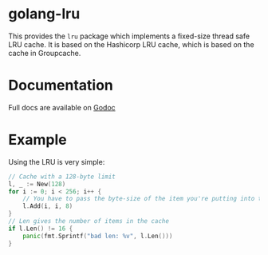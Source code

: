 golang-lru
==========

This provides the `lru` package which implements a fixed-size thread
safe LRU cache. It is based on the Hashicorp LRU cache, which is based
on the cache in Groupcache.

Documentation
=============

Full docs are available on [Godoc](http://godoc.org/github.com/bserdar/golang-lru)

Example
=======

Using the LRU is very simple:

```go
// Cache with a 128-byte limit
l, _ := New(128)
for i := 0; i < 256; i++ {
    // You have to pass the byte-size of the item you're putting into the cache
    l.Add(i, i, 8)
}
// Len gives the number of items in the cache
if l.Len() != 16 {
    panic(fmt.Sprintf("bad len: %v", l.Len()))
}
```
